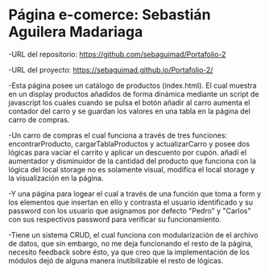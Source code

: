 # Página e-comerce: Sebastián Aguilera Madariaga

-URL del repositorio: https://github.com/sebaguimad/Portafolio-2

-URL del proyecto: https://sebaguimad.github.io/Portafolio-2/

-Esta página posee un catálogo de productos (index.html). El cual muestra en un display productos añadidos de forma dinámica mediante un script de javascript los cuales cuando se pulsa el botón añadir al carro aumenta el contador del carro y se guardan los valores en una tabla en la página del carro de compras.

-Un carro de compras el cual funciona a través de tres funciones: encontrarProducto, cargarTablaProductos y actualizarCarro y posee dos lógicas para vaciar el carrito y aplicar un descuento por cupón. añadí el aumentador y disminuidor de la cantidad del producto que funciona con la lógica del local storage no es solamente visual, modifica el local storage y la visualización en la página. 

-Y una página para logear el cual a través de  una función que toma a form y los elementos que insertan en ello y contrasta el usuario identificado y su password con los usuario que asignamos por defecto "Pedro" y "Carlos" con sus respectivos password para verificar su funcionamiento.

-Tiene un sistema CRUD, el cual funciona con modularización de el archivo de datos, que sin embargo, no me deja funcionando el resto de la página, necesito feedback sobre ésto, ya que creo que la implementación de los módulos dejó de alguna manera inutibilizable el resto de lógicas.


